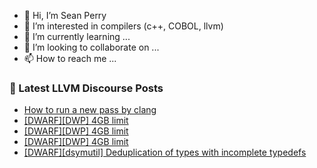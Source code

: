 - 👋 Hi, I’m Sean Perry
- 👀 I’m interested in compilers (c++, COBOL, llvm)
- 🌱 I’m currently learning ...
- 💞️ I’m looking to collaborate on ...
- 📫 How to reach me ...

<!---
s66perry/s66perry is a ✨ special ✨ repository because its `README.md` (this file) appears on your GitHub profile.
You can click the Preview link to take a look at your changes.
--->
### 📕 Latest LLVM Discourse Posts

<!-- DISCOURSE-LLVM:START -->
- [How to run a new pass by clang](https://discourse.llvm.org/t/how-to-run-a-new-pass-by-clang/69669#post_7)
- [[DWARF][DWP] 4GB limit](https://discourse.llvm.org/t/dwarf-dwp-4gb-limit/63902?page=3#post_41)
- [[DWARF][DWP] 4GB limit](https://discourse.llvm.org/t/dwarf-dwp-4gb-limit/63902?page=2#post_40)
- [[DWARF][DWP] 4GB limit](https://discourse.llvm.org/t/dwarf-dwp-4gb-limit/63902?page=2#post_39)
- [[DWARF][dsymutil] Deduplication of types with incomplete typedefs](https://discourse.llvm.org/t/dwarf-dsymutil-deduplication-of-types-with-incomplete-typedefs/70392#post_12)
<!-- DISCOURSE-LLVM:END -->
